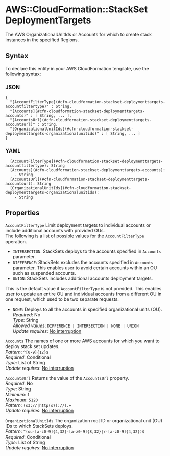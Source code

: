 # AWS::CloudFormation::StackSet DeploymentTargets<a name="aws-properties-cloudformation-stackset-deploymenttargets"></a>

The AWS OrganizationalUnitIds or Accounts for which to create stack instances in the specified Regions\.

## Syntax<a name="aws-properties-cloudformation-stackset-deploymenttargets-syntax"></a>

To declare this entity in your AWS CloudFormation template, use the following syntax:

### JSON<a name="aws-properties-cloudformation-stackset-deploymenttargets-syntax.json"></a>

```
{
  "[AccountFilterType](#cfn-cloudformation-stackset-deploymenttargets-accountfiltertype)" : String,
  "[Accounts](#cfn-cloudformation-stackset-deploymenttargets-accounts)" : [ String, ... ],
  "[AccountsUrl](#cfn-cloudformation-stackset-deploymenttargets-accountsurl)" : String,
  "[OrganizationalUnitIds](#cfn-cloudformation-stackset-deploymenttargets-organizationalunitids)" : [ String, ... ]
}
```

### YAML<a name="aws-properties-cloudformation-stackset-deploymenttargets-syntax.yaml"></a>

```
  [AccountFilterType](#cfn-cloudformation-stackset-deploymenttargets-accountfiltertype): String
  [Accounts](#cfn-cloudformation-stackset-deploymenttargets-accounts): 
    - String
  [AccountsUrl](#cfn-cloudformation-stackset-deploymenttargets-accountsurl): String
  [OrganizationalUnitIds](#cfn-cloudformation-stackset-deploymenttargets-organizationalunitids): 
    - String
```

## Properties<a name="aws-properties-cloudformation-stackset-deploymenttargets-properties"></a>

`AccountFilterType`  <a name="cfn-cloudformation-stackset-deploymenttargets-accountfiltertype"></a>
Limit deployment targets to individual accounts or include additional accounts with provided OUs\.  
The following is a list of possible values for the `AccountFilterType` operation\.  
+  `INTERSECTION`: StackSets deploys to the accounts specified in `Accounts` parameter\. 
+  `DIFFERENCE`: StackSets excludes the accounts specified in `Accounts` parameter\. This enables user to avoid certain accounts within an OU such as suspended accounts\.
+  `UNION`: StackSets includes additional accounts deployment targets\. 

  This is the default value if `AccountFilterType` is not provided\. This enables user to update an entire OU and individual accounts from a different OU in one request, which used to be two separate requests\.
+  `NONE`: Deploys to all the accounts in specified organizational units \(OU\)\.
*Required*: No  
*Type*: String  
*Allowed values*: `DIFFERENCE | INTERSECTION | NONE | UNION`  
*Update requires*: [No interruption](https://docs.aws.amazon.com/AWSCloudFormation/latest/UserGuide/using-cfn-updating-stacks-update-behaviors.html#update-no-interrupt)

`Accounts`  <a name="cfn-cloudformation-stackset-deploymenttargets-accounts"></a>
The names of one or more AWS accounts for which you want to deploy stack set updates\.  
*Pattern*: `^[0-9]{12}$`  
*Required*: Conditional  
*Type*: List of String  
*Update requires*: [No interruption](https://docs.aws.amazon.com/AWSCloudFormation/latest/UserGuide/using-cfn-updating-stacks-update-behaviors.html#update-no-interrupt)

`AccountsUrl`  <a name="cfn-cloudformation-stackset-deploymenttargets-accountsurl"></a>
Returns the value of the `AccountsUrl` property\.  
*Required*: No  
*Type*: String  
*Minimum*: `1`  
*Maximum*: `5120`  
*Pattern*: `(s3://|http(s?)://).+`  
*Update requires*: [No interruption](https://docs.aws.amazon.com/AWSCloudFormation/latest/UserGuide/using-cfn-updating-stacks-update-behaviors.html#update-no-interrupt)

`OrganizationalUnitIds`  <a name="cfn-cloudformation-stackset-deploymenttargets-organizationalunitids"></a>
The organization root ID or organizational unit \(OU\) IDs to which StackSets deploys\.  
*Pattern*: `^(ou-[a-z0-9]{4,32}-[a-z0-9]{8,32}|r-[a-z0-9]{4,32})$`  
*Required*: Conditional  
*Type*: List of String  
*Update requires*: [No interruption](https://docs.aws.amazon.com/AWSCloudFormation/latest/UserGuide/using-cfn-updating-stacks-update-behaviors.html#update-no-interrupt)